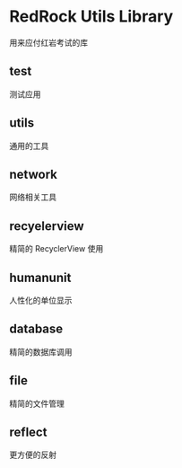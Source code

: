 # RedRock Utils Library
用来应付红岩考试的库    

## test
测试应用    

## utils
通用的工具    

## network
网络相关工具    

## recyelerview
精简的 RecyclerView 使用

## humanunit
人性化的单位显示

## database
精简的数据库调用

## file
精简的文件管理

## reflect
更方便的反射